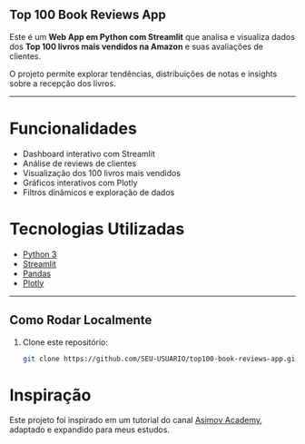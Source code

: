 ## Top 100 Book Reviews App

Este é um **Web App em Python com Streamlit** que analisa e visualiza dados dos **Top 100 livros mais vendidos na Amazon** e suas avaliações de clientes.  

O projeto permite explorar tendências, distribuições de notas e insights sobre a recepção dos livros.

---

# Funcionalidades

- Dashboard interativo com Streamlit  
- Análise de reviews de clientes  
- Visualização dos 100 livros mais vendidos  
- Gráficos interativos com Plotly  
- Filtros dinâmicos e exploração de dados  



#  Tecnologias Utilizadas
- [Python 3](https://www.python.org/)  
- [Streamlit](https://streamlit.io/)  
- [Pandas](https://pandas.pydata.org/)  
- [Plotly](https://plotly.com/python/)  

---

## Como Rodar Localmente
1. Clone este repositório:
   ```bash
   git clone https://github.com/SEU-USUARIO/top100-book-reviews-app.git


# Inspiração
Este projeto foi inspirado em um tutorial do canal [Asimov Academy](https://www.youtube.com/@AsimovAcademy), adaptado e expandido para meus estudos.
